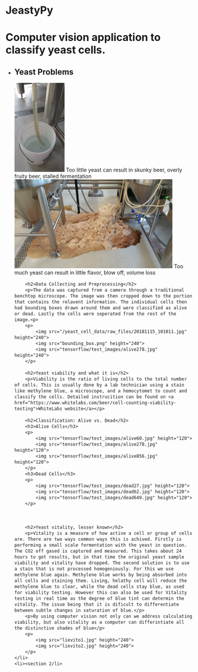 # JeastyPy
<h1>Computer vision application to classify yeast cells.</h1>
<ul>
	<li>
		<h2>Yeast Problems</h2>
		<p>
			<img src="20170218_120230.jpg" height="240" style="transfor: rotate(90deg);">
			Too little yeast can result in skunky beer, overly fruity beer, stalled fermentation
			<img src="20170209_074020.jpg" height="240">
			Too much yeast can result in little flavor, blow off, volume loss
		</p>


		<h2>Data Collecting and Preprocessing</h2>
		<p>The data was captured from a camera through a traditional benchtop microscope. The image was then cropped down to the portion that contains the relavent information. The individual cells then had bounding boxes drawn around them and were classified as alive or dead. Lastly the cells were seperated from the rest of the image.<p>
		<p>
			<img src="/yeast_cell_data/raw_files/20181115_101011.jpg" height="240">
			<img src="bounding_box.png" height="240">
			<img src="tensorflow/test_images/alive278.jpg" height="240">
		</p>

		<h2>Yeast viability and what it is</h2>
		<p>Viability is the ratio of living cells to the total number of cells. This is usually done by a lab technician using a stain like methylene blue, a microscope, and a hemocytomet to count and classify the cells. Detailed instrucition can be found on <a href="https://www.whitelabs.com/beer/cell-counting-viability-testing">WhiteLabs website</a></p>

		<h2>Classification: Alive vs. Dead</h2>
		<h3>Alive Cells</h3>
		<p>
			<img src="tensorflow/test_images/alive60.jpg" height="120">
			<img src="tensorflow/test_images/alive278.jpg" height="120">
			<img src="tensorflow/test_images/alive856.jpg" height="120">
		</p>
		<h3>Dead Cells</h3>
		<p>
			<img src="tensorflow/test_images/dead27.jpg" height="120">
			<img src="tensorflow/test_images/dead62.jpg" height="120">
			<img src="tensorflow/test_images/dead649.jpg" height="120">
		</p>



		<h2>Yeast vitality, lesser known</h2>
		<p>Vitality is a measure of how active a cell or group of cells are. There are two ways common ways this is achived. Firstly is performing a small scale fermentation with the yeast in question. The CO2 off gased is captured and measured. This takes about 24 hours to get results, but in that time the original yeast sample viability and vitality have dropped. The second solution is to use a stain that is not processed homogeniously. For this we use methylene blue again. Methylene blue works by being absorbed into all cells and staining them. Living, helathy cell will reduce the methylene blue to clear, while the dead cells stay blue, as used for viability testing. However this can also be used for Vitality testing in real time as the degree of blue tint can determin the vitality. The issue being that it is dificult to differentiate between subtle changes in saturation of blue.</p>
		<p>By using computer vision not only can we address calculating viability, but also vitality as a computer can differintiate all the distinctive shades of blue</p>
		<p>
			<img src="lievito1.jpg" height="240">
			<img src="lievito2.jpg" height="240">
		</p>
	</li>
	<li><section 2/li>
</ul>